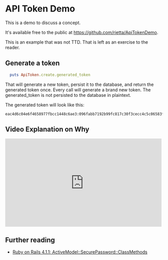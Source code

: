 # API Token Demo

This is a demo to discuss a concept.

It's available free to the public at https://github.com/rietta/ApiTokenDemo.

This is an example that was not TTD. That is left as an exercise to the reader.

## Generate a token
```ruby
  puts ApiToken.create.generated_token
```

That will generate a new token, persist it to the database, and return the generated token once. Every call will generate a brand new token. The generated_token is not persisted to the database in plaintext.

The generated token will look like this:

```
eac4d6c04e6f4658977fbcc1448c6ae3:096fabb7192b99fc817c30f3cecc4c5c06583f338be0efe2d6e69027c532977c2b48fb0d4a785d3c8cc0651989cff5f19027eb2a35a96a65
```

## Video Explanation on Why

<iframe src="https://player.vimeo.com/video/127221515" width="500" height="281" frameborder="0" webkitallowfullscreen mozallowfullscreen allowfullscreen></iframe>

## Further reading

- [Ruby on Rails 4.1.1: ActiveModel::SecurePassword::ClassMethods](http://api.rubyonrails.org/classes/ActiveModel/SecurePassword/ClassMethods.html)